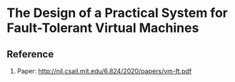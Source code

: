 # The Design of a Practical System for Fault-Tolerant Virtual Machines




## Reference
1. Paper: http://nil.csail.mit.edu/6.824/2020/papers/vm-ft.pdf